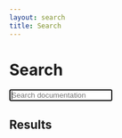 ```yaml
---
layout: search
title: Search
---
```


# Search

<form>
    <label for="search-input">
    <input type="text" name="query" id="search-input" placeholder="Search documentation" autofocus>
    </label>
</form>

## Results

<div class="search-results">
    <div id="search-results">
    </div>
</div>